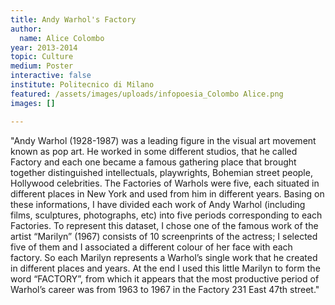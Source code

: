 ```yaml
---
title: Andy Warhol's Factory
author:
  name: Alice Colombo
year: 2013-2014
topic: Culture
medium: Poster
interactive: false
institute: Politecnico di Milano
featured: /assets/images/uploads/infopoesia_Colombo Alice.png
images: []

---
```

"Andy Warhol (1928-1987) was a leading figure in the visual art movement known as pop art. He worked in some different studios, that he called Factory and each one became a famous gathering place that brought together distinguished intellectuals, playwrights, Bohemian street people, Hollywood celebrities. The Factories of Warhols were five, each situated in different places in New York and used from him in different years. Basing on these informations, I have divided each work of Andy Warhol (including films, sculptures, photographs, etc) into five periods corresponding to each Factories. To represent this dataset, I chose one of the famous work of the artist “Marilyn” (1967) consists of 10 screenprints of the actress; I selected five of them and I associated a different colour of her face with each factory. So each Marilyn represents a Warhol’s single work that he created in different places and years. At the end I used this little Marilyn to form the word “FACTORY”, from which it appears that the most productive period of Warhol’s career was from 1963 to 1967 in the Factory 231 East 47th street."

